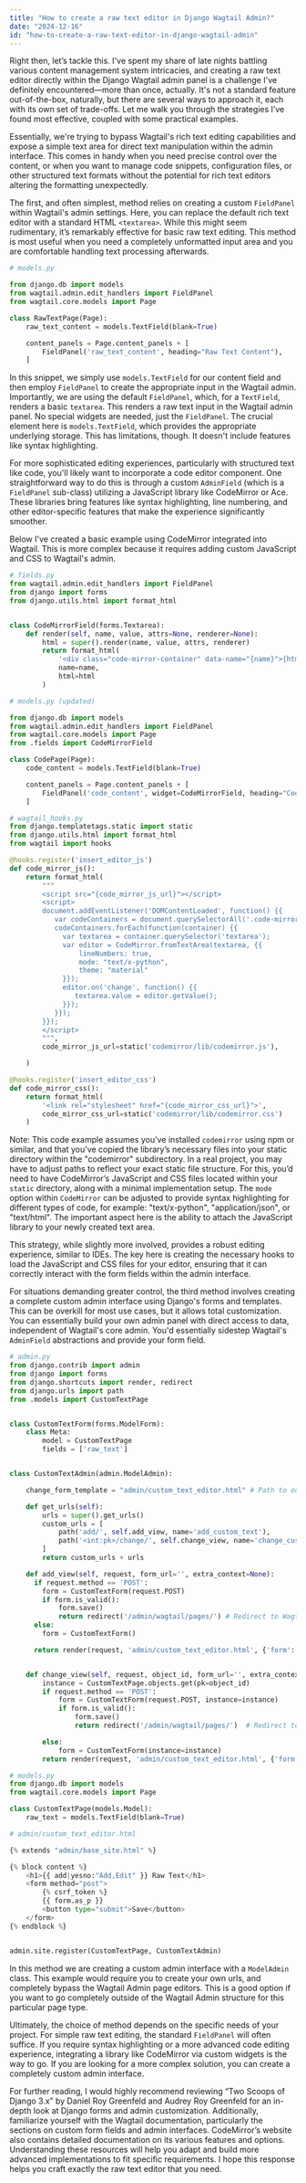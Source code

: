 ```yaml
---
title: "How to create a raw text editor in Django Wagtail Admin?"
date: "2024-12-16"
id: "how-to-create-a-raw-text-editor-in-django-wagtail-admin"
---
```


Right then, let’s tackle this. I've spent my share of late nights battling various content management system intricacies, and creating a raw text editor directly within the Django Wagtail admin panel is a challenge I've definitely encountered—more than once, actually. It's not a standard feature out-of-the-box, naturally, but there are several ways to approach it, each with its own set of trade-offs. Let me walk you through the strategies I’ve found most effective, coupled with some practical examples.

Essentially, we're trying to bypass Wagtail's rich text editing capabilities and expose a simple text area for direct text manipulation within the admin interface. This comes in handy when you need precise control over the content, or when you want to manage code snippets, configuration files, or other structured text formats without the potential for rich text editors altering the formatting unexpectedly.

The first, and often simplest, method relies on creating a custom `FieldPanel` within Wagtail's admin settings. Here, you can replace the default rich text editor with a standard HTML `<textarea>`. While this might seem rudimentary, it’s remarkably effective for basic raw text editing. This method is most useful when you need a completely unformatted input area and you are comfortable handling text processing afterwards.

```python
# models.py

from django.db import models
from wagtail.admin.edit_handlers import FieldPanel
from wagtail.core.models import Page

class RawTextPage(Page):
    raw_text_content = models.TextField(blank=True)

    content_panels = Page.content_panels + [
        FieldPanel('raw_text_content', heading="Raw Text Content"),
    ]

```

In this snippet, we simply use `models.TextField` for our content field and then employ `FieldPanel` to create the appropriate input in the Wagtail admin. Importantly, we are using the default `FieldPanel`, which, for a `TextField`, renders a basic `textarea`. This renders a raw text input in the Wagtail admin panel. No special widgets are needed, just the `FieldPanel`. The crucial element here is `models.TextField`, which provides the appropriate underlying storage. This has limitations, though. It doesn't include features like syntax highlighting.

For more sophisticated editing experiences, particularly with structured text like code, you'll likely want to incorporate a code editor component. One straightforward way to do this is through a custom `AdminField` (which is a `FieldPanel` sub-class) utilizing a JavaScript library like CodeMirror or Ace. These libraries bring features like syntax highlighting, line numbering, and other editor-specific features that make the experience significantly smoother.

Below I've created a basic example using CodeMirror integrated into Wagtail. This is more complex because it requires adding custom JavaScript and CSS to Wagtail's admin.

```python
# fields.py
from wagtail.admin.edit_handlers import FieldPanel
from django import forms
from django.utils.html import format_html


class CodeMirrorField(forms.Textarea):
    def render(self, name, value, attrs=None, renderer=None):
        html = super().render(name, value, attrs, renderer)
        return format_html(
            '<div class="code-mirror-container" data-name="{name}">{html}</div>',
            name=name,
            html=html
        )

# models.py (updated)

from django.db import models
from wagtail.admin.edit_handlers import FieldPanel
from wagtail.core.models import Page
from .fields import CodeMirrorField

class CodePage(Page):
    code_content = models.TextField(blank=True)

    content_panels = Page.content_panels + [
        FieldPanel('code_content', widget=CodeMirrorField, heading="Code Content"),
    ]

# wagtail_hooks.py
from django.templatetags.static import static
from django.utils.html import format_html
from wagtail import hooks

@hooks.register('insert_editor_js')
def code_mirror_js():
    return format_html(
        """
        <script src="{code_mirror_js_url}"></script>
        <script>
        document.addEventListener('DOMContentLoaded', function() {{
           var codeContainers = document.querySelectorAll('.code-mirror-container');
           codeContainers.forEach(function(container) {{
             var textarea = container.querySelector('textarea');
             var editor = CodeMirror.fromTextArea(textarea, {{
                 lineNumbers: true,
                 mode: "text/x-python",
                 theme: "material"
             }});
             editor.on('change', function() {{
                textarea.value = editor.getValue();
             }});
           }});
        }});
        </script>
        """,
        code_mirror_js_url=static('codemirror/lib/codemirror.js'),

    )

@hooks.register('insert_editor_css')
def code_mirror_css():
    return format_html(
        '<link rel="stylesheet" href="{code_mirror_css_url}">',
        code_mirror_css_url=static('codemirror/lib/codemirror.css')
    )
```

Note: This code example assumes you've installed `codemirror` using npm or similar, and that you've copied the library’s necessary files into your static directory within the "codemirror" subdirectory. In a real project, you may have to adjust paths to reflect your exact static file structure. For this, you’d need to have CodeMirror’s JavaScript and CSS files located within your `static` directory, along with a minimal implementation setup. The `mode` option within `CodeMirror` can be adjusted to provide syntax highlighting for different types of code, for example: "text/x-python", "application/json", or "text/html". The important aspect here is the ability to attach the JavaScript library to your newly created text area.

This strategy, while slightly more involved, provides a robust editing experience, similar to IDEs. The key here is creating the necessary hooks to load the JavaScript and CSS files for your editor, ensuring that it can correctly interact with the form fields within the admin interface.

For situations demanding greater control, the third method involves creating a complete custom admin interface using Django's forms and templates. This can be overkill for most use cases, but it allows total customization. You can essentially build your own admin panel with direct access to data, independent of Wagtail's core admin. You'd essentially sidestep Wagtail's `AdminField` abstractions and provide your form field.

```python
# admin.py
from django.contrib import admin
from django import forms
from django.shortcuts import render, redirect
from django.urls import path
from .models import CustomTextPage


class CustomTextForm(forms.ModelForm):
    class Meta:
        model = CustomTextPage
        fields = ['raw_text']


class CustomTextAdmin(admin.ModelAdmin):

    change_form_template = "admin/custom_text_editor.html" # Path to our custom template

    def get_urls(self):
        urls = super().get_urls()
        custom_urls = [
            path('add/', self.add_view, name='add_custom_text'),
            path('<int:pk>/change/', self.change_view, name='change_custom_text'),
        ]
        return custom_urls + urls

    def add_view(self, request, form_url='', extra_context=None):
      if request.method == 'POST':
        form = CustomTextForm(request.POST)
        if form.is_valid():
            form.save()
            return redirect('/admin/wagtail/pages/') # Redirect to Wagtail page list
      else:
        form = CustomTextForm()

      return render(request, 'admin/custom_text_editor.html', {'form': form, 'add': True})


    def change_view(self, request, object_id, form_url='', extra_context=None):
        instance = CustomTextPage.objects.get(pk=object_id)
        if request.method == 'POST':
            form = CustomTextForm(request.POST, instance=instance)
            if form.is_valid():
                form.save()
                return redirect('/admin/wagtail/pages/')  # Redirect to Wagtail page list

        else:
            form = CustomTextForm(instance=instance)
        return render(request, 'admin/custom_text_editor.html', {'form': form, 'add': False})

# models.py
from django.db import models
from wagtail.core.models import Page

class CustomTextPage(models.Model):
    raw_text = models.TextField(blank=True)

# admin/custom_text_editor.html

{% extends "admin/base_site.html" %}

{% block content %}
    <h1>{{ add|yesno:"Add,Edit" }} Raw Text</h1>
    <form method="post">
        {% csrf_token %}
        {{ form.as_p }}
        <button type="submit">Save</button>
    </form>
{% endblock %}


admin.site.register(CustomTextPage, CustomTextAdmin)
```

In this method we are creating a custom admin interface with a `ModelAdmin` class. This example would require you to create your own urls, and completely bypass the Wagtail Admin page editors. This is a good option if you want to go completely outside of the Wagtail Admin structure for this particular page type.

Ultimately, the choice of method depends on the specific needs of your project. For simple raw text editing, the standard `FieldPanel` will often suffice. If you require syntax highlighting or a more advanced code editing experience, integrating a library like CodeMirror via custom widgets is the way to go. If you are looking for a more complex solution, you can create a completely custom admin interface.

For further reading, I would highly recommend reviewing “Two Scoops of Django 3.x” by Daniel Roy Greenfeld and Audrey Roy Greenfeld for an in-depth look at Django forms and admin customization. Additionally, familiarize yourself with the Wagtail documentation, particularly the sections on custom form fields and admin interfaces. CodeMirror’s website also contains detailed documentation on its various features and options. Understanding these resources will help you adapt and build more advanced implementations to fit specific requirements. I hope this response helps you craft exactly the raw text editor that you need.

